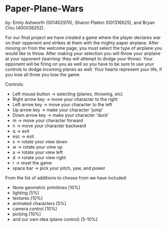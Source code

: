 # Paper-Plane-Wars
by:
Emily Ashworth (001402976),
Sharon Platkin (001316625),
and Bryan Chiu (400036252).

For our final project we have created a game where the player declares war on their oppenent and strikes at them with the mighty paper airplane. After moving on from the welcome page, you must select the type of airplane you would like to throw. After making your selection you will throw your airplane at your opponent (warning: they will attempt to dodge your throw). Your opponent will be firing on you as well so you have to be sure to use your controls to dodge incoming planes as well. Your hearts represent your life, if you lose all three you lose the game.

Controls:
  - Left mouse button -> selecting (planes, throwing, etc)
  - Right arrow key -> move your character to the right
  - Left arrow key -> move your character to the left
  - Up arrow key -> make your character 'jump'
  - Down arrow key -> make your character 'duck'
  - m -> move your character forward
  - n -> move your character backward
  - q -> exit
  - esc -> exit
  - s -> rotate your view down
  - w -> rotate your view up
  - a -> rotate your view left
  - d -> rotate your view right
  - r -> reset the game
  - space bar -> pick your pitch, yaw, and power


From the list of additions to choose from we have included:
  - None geometric primitives [10%]
  - lighting [5%]
  - textures [10%]
  - animated characters [5%]
  - camera control [10%]
  - picking [10%]
  - and our own idea (plane control) [5-10%]

